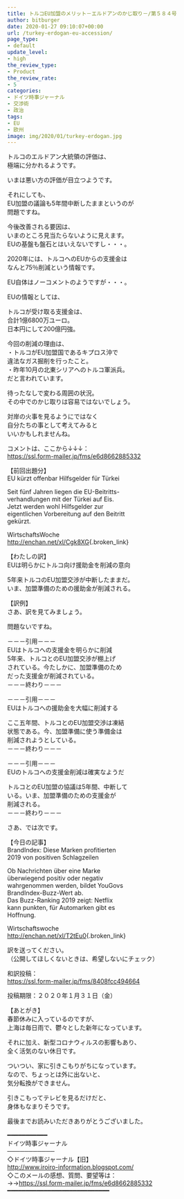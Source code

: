 ```yaml
---
title: トルコEU加盟のメリット－エルドアンのかじ取り－/第５８４号
author: bitburger
date: 2020-01-27 09:10:07+00:00
url: /turkey-erdogan-eu-accession/
page_type:
- default
update_level:
- high
the_review_type:
- Product
the_review_rate:
- 5
categories:
- ドイツ時事ジャーナル
- 交渉術
- 政治
tags:
- EU
- 欧州
image: img/2020/01/turkey-erdogan.jpg
---
```

トルコのエルドアン大統領の評価は、  
極端に分かれるようです。

いまは悪い方の評価が目立つようです。

それにしても、  
EU加盟の議論も5年間中断したままというのが  
問題ですね。

今後改善される要因は、  
いまのところ見当たらないように見えます。  
EUの基盤も盤石とはいえないですし・・・。

2020年には、トルコへのEUからの支援金は  
なんと75％削減という情報です。

EU自体はノーコメントのようですが・・・。

EUの情報としては、

トルコが受け取る支援金は、  
合計1億6800万ユーロ。  
日本円にして200億円強。

今回の削減の理由は、  
・トルコがEU加盟国であるキプロス沖で  
違法なガス掘削を行ったこと。  
・昨年10月の北東シリアへのトルコ軍派兵。  
だと言われています。

待ったなしで変わる周囲の状況。  
その中でのかじ取りは容易ではないでしょう。

対岸の火事を見るようにではなく  
自分たちの事として考えてみると  
いいかもしれませんね。

  
コメントは、ここから↓↓↓：  
<https://ssl.form-mailer.jp/fms/e6d8662885332>

【前回出題分】  
EU kürzt offenbar Hilfsgelder für Türkei

Seit fünf Jahren liegen die EU-Beitritts-  
verhandlungen mit der Türkei auf Eis.  
Jetzt werden wohl Hilfsgelder zur  
eigentlichen Vorbereitung auf den Beitritt  
gekürzt.

WirtschaftsWoche  
<http://enchan.net/xl/Cgk8XG>{.broken_link}

  
【わたしの訳】  
EUは明らかにトルコ向け援助金を削減の意向

5年来トルコのEU加盟交渉が中断したままだ。  
いま、加盟準備のための援助金が削減される。

【訳例】  
さあ、訳を見てみましょう。

問題ないですね。

－－－引用－－－  
EUはトルコへの支援金を明らかに削減  
5年来、トルコとのEU加盟交渉が棚上げ  
されている。今たしかに、加盟準備のため  
だった支援金が削減されている。  
－－－終わり－－－

－－－引用－－－  
EUはトルコへの援助金を大幅に削減する

ここ五年間、トルコとのEU加盟交渉は凍結  
状態である。今、加盟準備に使う準備金は  
削減されようとしている。  
－－－終わり－－－

－－－引用－－－  
EUのトルコへの支援金削減は確実なようだ

トルコとのEU加盟の協議は5年間、中断して  
いる。いま、加盟準備のための支援金が  
削減される。  
－－－終わり－－－

さあ、では次です。

【今日の記事】  
BrandIndex: Diese Marken profitierten  
2019 von positiven Schlagzeilen

Ob Nachrichten über eine Marke  
überwiegend positiv oder negativ  
wahrgenommen werden, bildet YouGovs  
BrandIndex-Buzz-Wert ab.  
Das Buzz-Ranking 2019 zeigt: Netflix  
kann punkten, für Automarken gibt es  
Hoffnung.

Wirtschaftswoche  
<http://enchan.net/xl/T2tEu0>{.broken_link}

訳を送ってください。  
（公開してほしくないときは、希望しないにチェック）

和訳投稿：  
 <https://ssl.form-mailer.jp/fms/8408fcc494664>

投稿期限：２０２０年１月３１日（金）

【あとがき】  
春節休みに入っているのですが、  
上海は毎日雨で、鬱々とした新年になっています。

それに加え、新型コロナウィルスの影響もあり、  
全く活気のない休日です。

ついつい、家に引きこもりがちになっています。  
なので、ちょっとは外に出ないと、  
気分転換ができません。

引きこもってテレビを見るだけだと、  
身体もなまりそうです。

  
最後までお読みいただきありがとうございました。

━━━━━━━━━━━  
ドイツ時事ジャーナル  
───────────  
◇ドイツ時事ジャーナル【旧】  
<http://www.iroiro-information.blogspot.com/>  
◇このメールの感想、質問、要望等は：  
->-><https://ssl.form-mailer.jp/fms/e6d8662885332>  
━━━━━━━━━━━━━━━━━━━━━━━━━━━━